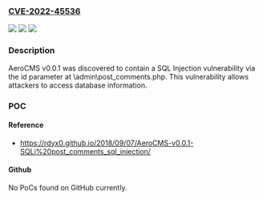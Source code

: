 ### [CVE-2022-45536](https://cve.mitre.org/cgi-bin/cvename.cgi?name=CVE-2022-45536)
![](https://img.shields.io/static/v1?label=Product&message=n%2Fa&color=blue)
![](https://img.shields.io/static/v1?label=Version&message=n%2Fa&color=blue)
![](https://img.shields.io/static/v1?label=Vulnerability&message=n%2Fa&color=brighgreen)

### Description

AeroCMS v0.0.1 was discovered to contain a SQL Injection vulnerability via the id parameter at \admin\post_comments.php. This vulnerability allows attackers to access database information.

### POC

#### Reference
- https://rdyx0.github.io/2018/09/07/AeroCMS-v0.0.1-SQLi%20post_comments_sql_injection/

#### Github
No PoCs found on GitHub currently.

